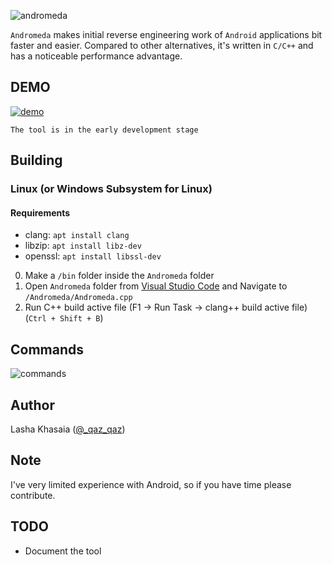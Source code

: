 ![andromeda](https://user-images.githubusercontent.com/16405698/65393541-89490480-dd8a-11e9-92a3-727799c30b02.png)

`Andromeda` makes initial reverse engineering work of `Android` applications bit faster and easier.
Compared to other alternatives, it's written in `C/C++` and has a noticeable performance advantage.

## DEMO
[![demo](https://user-images.githubusercontent.com/16405698/65391224-5a716500-dd6f-11e9-9de3-b3dcbc5e27ad.png)](https://www.youtube.com/watch?v=doeg-tCX-sg)

`The tool is in the early development stage`


## Building
### Linux (or Windows Subsystem for Linux)
#### Requirements
- clang: `apt install clang`
- libzip: `apt install libz-dev`
- openssl: `apt install libssl-dev`

0. Make a `/bin` folder inside the `Andromeda` folder
1. Open `Andromeda` folder from [Visual Studio Code](https://code.visualstudio.com/) and Navigate to `/Andromeda/Andromeda.cpp`
2. Run C++ build active file (F1 -> Run Task -> clang++ build active file) (`Ctrl + Shift + B`)


## Commands
![commands](https://user-images.githubusercontent.com/16405698/65551555-eaa7d980-df2a-11e9-99a1-d7f51fd12af4.png)

## Author
Lasha Khasaia ([@_qaz_qaz](https://twitter.com/_qaz_qaz))

## Note
I've very limited experience with Android, so if you have time please contribute.

## TODO
* Document the tool